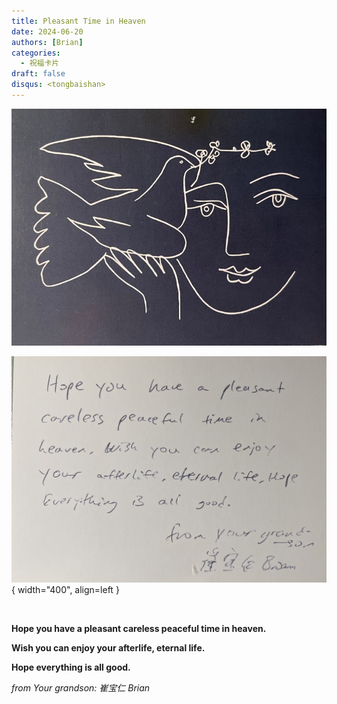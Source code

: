 ```yaml
---
title: Pleasant Time in Heaven
date: 2024-06-20
authors: [Brian]
categories:
  - 祝福卡片
draft: false
disqus: <tongbaishan>
---
```


![peace dove](/blog/img/WechatIMG85.jpg)

<!-- more -->

![peace dove](/blog/img/WechatIMG86.jpg){ width="400", align=left }

<br>

**Hope you have a pleasant careless peaceful time in heaven.**

**Wish you can enjoy your afterlife, eternal life.**

**Hope everything is all good.**

_from Your grandson: 崔宝仁 Brian_
